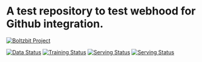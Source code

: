 # A test repository to test webhood for Github integration. 

[![Boltzbit Project](https://img.shields.io/badge/Boltzbit-Project-blueviolet?style=for-the-badge)](https://demo.platform.boltzbit.com/app/#/github-integration)

[![Data Status](http://demo.platform.boltzbit.com/github-service/api/v1/projects/status/data?repositoryName=HanchenXiong/IntegrationTest&token=eyJraWQiOiJhNjdmZWY0Zi05NGJlLTQwODktOTBlNy0yOWNhZTcxZDEyNDEiLCJ0eXAiOiJKV1QiLCJhbGciOiJSUzI1NiJ9.eyJzdWIiOiJkZW1vLXVzZXIiLCJpc3MiOiJCb2x0emJpdCBMdGQiLCJleHAiOjE2NDI1OTk4NzAsImlhdCI6MTY0MTk5NTA3MCwiYXV0aG9yaXRpZXMiOlsiUk9MRV9BRE1JTiJdfQ.eTfGfglJJGRudFAyyRdbw8n9bYKtZsRJX5U8_X9msZnQX-pfQ5RBhq27u1sZf-BJJzEURYvYFQLJO6GDUiN3-qnjiA2E_jBXO34WhbE-G8qJIsY3UvXKiiRF-CI-fw1kVJozKugnozzfSUwp-1snE6C_3KiGARUF_jC7Glmz462Vw1Gzfafqx_SGYQh87U_sSAjEqmYChkU7Eq-CShOdtoViCW4mPm07JwMB2h8xknjDOE3AK2QJXbWunDEVnYR877LS6geoqg2tMYilBSqZ-0hO2b3aAOxofJ1ovIfWVbJok49VWr2FtNuQ92Z5tN_WLzIZ5_diyWlqRBLfvxZ5nVLFxcAGeudgCRHje_LNSmQ6OKuZPPs-WIXwGblq6F9VfKnb9-1Apen549bKVh2m_nGJ9UkzO3SfjJtImnWhj8hhmaMNUwzDImZco9eNNhMjuF2EEDnUuREzM_N6uRONnnGG2xCaDJyx1CVcdLpCLSYYyxNXdtFWRIEqW9N-xo1HvOduJd9sXab4CaTNNhwrc5TyZY_KpLSZ_gDW_gZ9SH_CPG0R6TIxfTO9_FPXSN_W81VSmEjZze7iAYm0Mk5XUQxc3cRTjv498dUdj-VSUXNaoCvZfJRlA3EeAPFQsEhWz5MwdYZDl95QNLxWvnLhERjnzE48yEqEYnKdQD1DGvg)](https://demo.platform.boltzbit.com/app/#/github/HanchenXiong/IntegrationTest/data)
[![Training Status](http://demo.platform.boltzbit.com/github-service/api/v1/projects/status/train?repositoryName=HanchenXiong/IntegrationTest&token=eyJraWQiOiJhNjdmZWY0Zi05NGJlLTQwODktOTBlNy0yOWNhZTcxZDEyNDEiLCJ0eXAiOiJKV1QiLCJhbGciOiJSUzI1NiJ9.eyJzdWIiOiJkZW1vLXVzZXIiLCJpc3MiOiJCb2x0emJpdCBMdGQiLCJleHAiOjE2NDI1OTk4NzAsImlhdCI6MTY0MTk5NTA3MCwiYXV0aG9yaXRpZXMiOlsiUk9MRV9BRE1JTiJdfQ.eTfGfglJJGRudFAyyRdbw8n9bYKtZsRJX5U8_X9msZnQX-pfQ5RBhq27u1sZf-BJJzEURYvYFQLJO6GDUiN3-qnjiA2E_jBXO34WhbE-G8qJIsY3UvXKiiRF-CI-fw1kVJozKugnozzfSUwp-1snE6C_3KiGARUF_jC7Glmz462Vw1Gzfafqx_SGYQh87U_sSAjEqmYChkU7Eq-CShOdtoViCW4mPm07JwMB2h8xknjDOE3AK2QJXbWunDEVnYR877LS6geoqg2tMYilBSqZ-0hO2b3aAOxofJ1ovIfWVbJok49VWr2FtNuQ92Z5tN_WLzIZ5_diyWlqRBLfvxZ5nVLFxcAGeudgCRHje_LNSmQ6OKuZPPs-WIXwGblq6F9VfKnb9-1Apen549bKVh2m_nGJ9UkzO3SfjJtImnWhj8hhmaMNUwzDImZco9eNNhMjuF2EEDnUuREzM_N6uRONnnGG2xCaDJyx1CVcdLpCLSYYyxNXdtFWRIEqW9N-xo1HvOduJd9sXab4CaTNNhwrc5TyZY_KpLSZ_gDW_gZ9SH_CPG0R6TIxfTO9_FPXSN_W81VSmEjZze7iAYm0Mk5XUQxc3cRTjv498dUdj-VSUXNaoCvZfJRlA3EeAPFQsEhWz5MwdYZDl95QNLxWvnLhERjnzE48yEqEYnKdQD1DGvg)](https://demo.platform.boltzbit.com/app/#/github/HanchenXiong/IntegrationTest/train)
[![Serving Status](http://demo.platform.boltzbit.com/github-service/api/v1/projects/status/serving?repositoryName=HanchenXiong/IntegrationTest&token=eyJraWQiOiJhNjdmZWY0Zi05NGJlLTQwODktOTBlNy0yOWNhZTcxZDEyNDEiLCJ0eXAiOiJKV1QiLCJhbGciOiJSUzI1NiJ9.eyJzdWIiOiJkZW1vLXVzZXIiLCJpc3MiOiJCb2x0emJpdCBMdGQiLCJleHAiOjE2NDI1OTk4NzAsImlhdCI6MTY0MTk5NTA3MCwiYXV0aG9yaXRpZXMiOlsiUk9MRV9BRE1JTiJdfQ.eTfGfglJJGRudFAyyRdbw8n9bYKtZsRJX5U8_X9msZnQX-pfQ5RBhq27u1sZf-BJJzEURYvYFQLJO6GDUiN3-qnjiA2E_jBXO34WhbE-G8qJIsY3UvXKiiRF-CI-fw1kVJozKugnozzfSUwp-1snE6C_3KiGARUF_jC7Glmz462Vw1Gzfafqx_SGYQh87U_sSAjEqmYChkU7Eq-CShOdtoViCW4mPm07JwMB2h8xknjDOE3AK2QJXbWunDEVnYR877LS6geoqg2tMYilBSqZ-0hO2b3aAOxofJ1ovIfWVbJok49VWr2FtNuQ92Z5tN_WLzIZ5_diyWlqRBLfvxZ5nVLFxcAGeudgCRHje_LNSmQ6OKuZPPs-WIXwGblq6F9VfKnb9-1Apen549bKVh2m_nGJ9UkzO3SfjJtImnWhj8hhmaMNUwzDImZco9eNNhMjuF2EEDnUuREzM_N6uRONnnGG2xCaDJyx1CVcdLpCLSYYyxNXdtFWRIEqW9N-xo1HvOduJd9sXab4CaTNNhwrc5TyZY_KpLSZ_gDW_gZ9SH_CPG0R6TIxfTO9_FPXSN_W81VSmEjZze7iAYm0Mk5XUQxc3cRTjv498dUdj-VSUXNaoCvZfJRlA3EeAPFQsEhWz5MwdYZDl95QNLxWvnLhERjnzE48yEqEYnKdQD1DGvg)](https://demo.platform.boltzbit.com/app/#/github/HanchenXiong/IntegrationTest/serving)
[![Serving Status](http://demo.platform.boltzbit.com/github-service/api/v1/projects/status/evaluation?repositoryName=HanchenXiong/IntegrationTest&token=eyJraWQiOiJhNjdmZWY0Zi05NGJlLTQwODktOTBlNy0yOWNhZTcxZDEyNDEiLCJ0eXAiOiJKV1QiLCJhbGciOiJSUzI1NiJ9.eyJzdWIiOiJkZW1vLXVzZXIiLCJpc3MiOiJCb2x0emJpdCBMdGQiLCJleHAiOjE2NDI1OTk4NzAsImlhdCI6MTY0MTk5NTA3MCwiYXV0aG9yaXRpZXMiOlsiUk9MRV9BRE1JTiJdfQ.eTfGfglJJGRudFAyyRdbw8n9bYKtZsRJX5U8_X9msZnQX-pfQ5RBhq27u1sZf-BJJzEURYvYFQLJO6GDUiN3-qnjiA2E_jBXO34WhbE-G8qJIsY3UvXKiiRF-CI-fw1kVJozKugnozzfSUwp-1snE6C_3KiGARUF_jC7Glmz462Vw1Gzfafqx_SGYQh87U_sSAjEqmYChkU7Eq-CShOdtoViCW4mPm07JwMB2h8xknjDOE3AK2QJXbWunDEVnYR877LS6geoqg2tMYilBSqZ-0hO2b3aAOxofJ1ovIfWVbJok49VWr2FtNuQ92Z5tN_WLzIZ5_diyWlqRBLfvxZ5nVLFxcAGeudgCRHje_LNSmQ6OKuZPPs-WIXwGblq6F9VfKnb9-1Apen549bKVh2m_nGJ9UkzO3SfjJtImnWhj8hhmaMNUwzDImZco9eNNhMjuF2EEDnUuREzM_N6uRONnnGG2xCaDJyx1CVcdLpCLSYYyxNXdtFWRIEqW9N-xo1HvOduJd9sXab4CaTNNhwrc5TyZY_KpLSZ_gDW_gZ9SH_CPG0R6TIxfTO9_FPXSN_W81VSmEjZze7iAYm0Mk5XUQxc3cRTjv498dUdj-VSUXNaoCvZfJRlA3EeAPFQsEhWz5MwdYZDl95QNLxWvnLhERjnzE48yEqEYnKdQD1DGvg)](https://demo.platform.boltzbit.com/app/#/github/HanchenXiong/IntegrationTest/evaluation)


